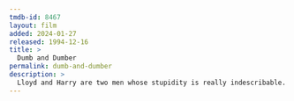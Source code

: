 ```yaml
---
tmdb-id: 8467
layout: film
added: 2024-01-27
released: 1994-12-16
title: >
  Dumb and Dumber
permalink: dumb-and-dumber
description: >
  Lloyd and Harry are two men whose stupidity is really indescribable. When Mary, a beautiful woman, loses an important suitcase with money before she leaves for Aspen, the two friends (who have found the suitcase) decide to return it to her. After some "adventures" they finally get to Aspen where, using the lost money they live it up and fight for Mary's heart.
---
```

